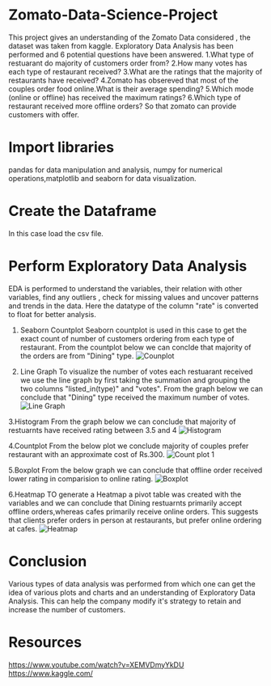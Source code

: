 # Zomato-Data-Science-Project
This project gives an understanding of  the Zomato Data considered , the dataset was taken from kaggle. Exploratory Data Analysis has been performed and 6 potential questions have been answered.
1.What type of restuarant do majority of customers order from?
2.How many votes has each type of restaurant received?
3.What are the ratings that the majority of restaurants have received?
4.Zomato has obsereved that most of the couples order food online.What is their average spending?
5.Which mode (online or offline) has received the maximum ratings?
6.Which type of restaurant received more offline orders? So that zomato can provide customers with offer.

# Import libraries 
pandas for data manipulation and analysis, numpy for numerical operations,matplotlib and seaborn for data visualization.

# Create the Dataframe
In this case load the csv file.

# Perform Exploratory Data Analysis
EDA is performed to understand the variables, their relation with other variables, find any outliers , check for missing values and uncover patterns and trends in the data.
Here the datatype of the column "rate" is converted to float for better analysis.

1. Seaborn Countplot
Seaborn countplot is used in this case to get the exact count of number of customers ordering from each type of restaurant. From the countplot below we can conclde that   majority of the orders are from "Dining" type.
![Counplot](https://github.com/user-attachments/assets/b7fdb265-e65d-457c-a032-0c31f0481448)

2. Line Graph
To visualize the number of votes each restuarant received we use the line graph by first taking the summation and grouping the two columns "listed_in(type)" and "votes". From the graph below we can conclude that "Dining" type received the maximum number of votes.
![Line Graph](https://github.com/user-attachments/assets/f78b4cfb-57f6-4ebc-a5f3-03dbe6eff5db)

3.Histogram 
From the graph below we can conclude that majority of restuarnts have received rating between 3.5 and 4
![Histogram](https://github.com/user-attachments/assets/616df367-fa3a-4807-9280-58204410f198)

4.Countplot
From the below plot we conclude majority of couples prefer restaurant with an approximate cost of Rs.300.
![Count plot 1](https://github.com/user-attachments/assets/fffec129-d724-4b91-ada0-88af1c2ba10f)

5.Boxplot
From the below graph we can conclude that offline order received lower rating in comparision to online rating.
![Boxplot](https://github.com/user-attachments/assets/a705424b-7f3f-49ea-b04a-e93ab60c2a31)

6.Heatmap
TO generate a Heatmap a pivot table was created with the variables and we can conclude that Dining restuarnts primarily accept offline orders,whereas cafes primarily receive online orders. This suggests that clients prefer orders in person at restaurants, but prefer online ordering at cafes.
![Heatmap](https://github.com/user-attachments/assets/6a0e1bc8-da77-4193-82a6-aa9bc156131c)

# Conclusion
Various types of data analysis was performed from which one can get the idea of various plots and charts and an understanding of Exploratory Data Analysis. This can help the company modify it's strategy to retain and increase the number of customers.
 
# Resources
https://www.youtube.com/watch?v=XEMVDmyYkDU
https://www.kaggle.com/





   







